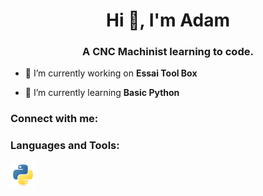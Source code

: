 <h1 align="center">Hi 👋, I'm Adam</h1>
<h3 align="center">A CNC Machinist learning to code.</h3>

- 🔭 I’m currently working on **Essai Tool Box**

- 🌱 I’m currently learning **Basic Python**

<h3 align="left">Connect with me:</h3>
<p align="left">
</p>

<h3 align="left">Languages and Tools:</h3>
<p align="left"> <a href="https://www.python.org" target="_blank" rel="noreferrer"> <img src="https://raw.githubusercontent.com/devicons/devicon/master/icons/python/python-original.svg" alt="python" width="40" height="40"/> </a> </p>
